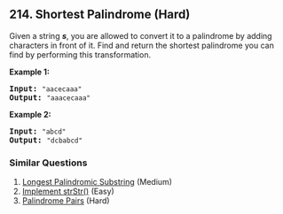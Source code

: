 ## 214. Shortest Palindrome (Hard)

<p>Given a string <em><b>s</b></em>, you are allowed to convert it to a palindrome by adding characters in front of it. Find and return the shortest palindrome you can find by performing this transformation.</p>

<p><strong>Example 1:</strong></p>

<pre>
<strong>Input: </strong><code>&quot;aacecaaa&quot;</code>
<strong>Output:</strong> <code>&quot;aaacecaaa&quot;</code>
</pre>

<p><strong>Example 2:</strong></p>

<pre>
<strong>Input: </strong><code>&quot;abcd&quot;</code>
<strong>Output:</strong> <code>&quot;dcbabcd&quot;</code></pre>

### Similar Questions
  1. [Longest Palindromic Substring](https://github.com/openset/leetcode/tree/master/solution/longest-palindromic-substring) (Medium)
  1. [Implement strStr()](https://github.com/openset/leetcode/tree/master/solution/implement-strstr) (Easy)
  1. [Palindrome Pairs](https://github.com/openset/leetcode/tree/master/solution/palindrome-pairs) (Hard)
